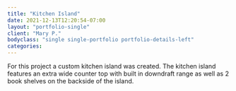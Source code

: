 ```yaml
---
title: "Kitchen Island"
date: 2021-12-13T12:20:54-07:00
layout: "portfolio-single"
client: "Mary P."
bodyclass: "single single-portfolio portfolio-details-left"
categories:
---
```

For this project a custom kitchen island was created. The kitchen island features an extra wide counter top with built in downdraft range as well as 2 book shelves on the backside of the island.

